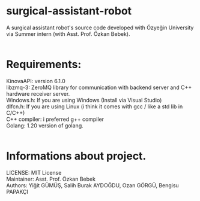 # surgical-assistant-robot
A surgical assistant robot's source code developed with Özyeğin University via Summer
intern (with Asst. Prof. Özkan Bebek).
<br>
<br>

# Requirements:
KinovaAPI: version 6.1.0
<br>
libzmq-3: ZeroMQ library for communication with backend server and C++ hardware receiver server.
<br>
Windows.h: If you are using Windows (Install via Visual Studio)
<br>
dlfcn.h: If you are using Linux (i think it comes with gcc / like a std lib in C/C++)
<br>
C++ compiler: i preferred g++ compiler
<br>
Golang: 1.20 version of golang.
<br>
<br>

# Informations about project.

LICENSE: MIT License <br>
Maintainer: Asst. Prof. Özkan Bebek <br>
Authors: Yiğit GÜMÜŞ, Salih Burak AYDOĞDU, Ozan GÖRGÜ, Bengisu PAPAKÇI